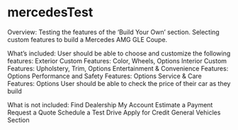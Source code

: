# mercedesTest

Overview:
Testing the features of the ‘Build Your Own’ section. Selecting custom features to build a Mercedes AMG GLE Coupe.

What’s included:
User should be able to choose and customize the following features:
    Exterior Custom Features: Color, Wheels, Options
    Interior Custom Features: Upholstery, Trim, Options
    Entertainment & Convenience Features: Options
    Performance and Safety Features: Options
    Service & Care Features: Options
User should be able to check the price of their car as they build

What is not included:
Find Dealership
My Account 
Estimate a Payment
Request a Quote
Schedule a Test Drive
Apply for Credit
General Vehicles Section

